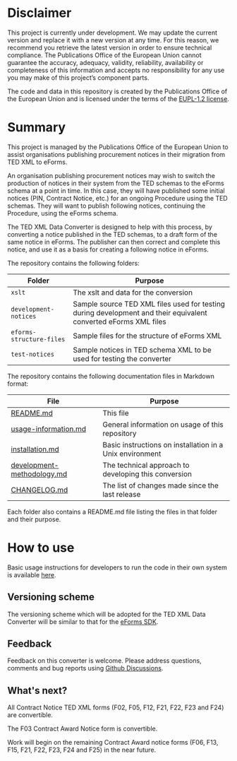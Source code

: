 
# Disclaimer
This project is currently under development. We may update the current version and replace it with a new version at any time. For this reason, we recommend you retrieve the latest version in order to ensure technical compliance. The Publications Office of the European Union cannot guarantee the accuracy, adequacy, validity, reliability, availability or completeness of this information and accepts no responsibility for any use you may make of this project’s component parts.

The code and data in this repository is created by the Publications Office of the European Union and is licensed under the terms of the [EUPL-1.2 license](LICENSE).

# Summary

This project is managed by the Publications Office of the European Union to assist organisations publishing procurement notices in their migration from TED XML to eForms. 

An organisation publishing procurement notices may wish to switch the production of notices in their system from the TED schemas to the eForms schema at a point in time. In this case, they will have published some initial notices (PIN, Contract Notice, etc.) for an ongoing Procedure using the TED schemas. They will want to publish following notices, continuing the Procedure, using the eForms schema. 

The TED XML Data Converter is designed to help with this process, by converting a notice published in the TED schemas, to a draft form of the same notice in eForms. The publisher can then correct and complete this notice, and use it as a basis for creating a following notice in eForms.

The repository contains the following folders:

| Folder | Purpose |
| --- | --- |
| `xslt` | The xslt and data for the conversion |
| `development-notices` | Sample source TED XML files used for testing during development and their equivalent converted eForms XML files |
| `eforms-structure-files` | Sample files for the structure of eForms XML |
| `test-notices` | Sample notices in TED schema XML to be used for testing the converter |

The repository contains the following documentation files in Markdown format:

| File | Purpose |
| --- | --- |
| [README.md](README.md) | This file |
| [usage-information.md](usage-information.md) | General information on usage of this repository |
| [installation.md](installation.md) | Basic instructions on installation in a Unix environment |
| [development-methodology.md](development-methodology.md) | The technical approach to developing this conversion |
| [CHANGELOG.md](CHANGELOG.md) | The list of changes made since the last release |

Each folder also contains a README.md file listing the files in that folder and their purpose.


# How to use

Basic usage instructions for developers to run the code in their own system is available [here](usage-information.md).


## Versioning scheme

The versioning scheme which will be adopted for the TED XML Data Converter will be similar to that for the [eForms SDK](https://docs.ted.europa.eu/eforms/latest/versioning.html).


## Feedback

Feedback on this converter is welcome. Please address questions, comments and bug reports using [Github Discussions](https://github.com/OP-TED/ted-xml-data-converter/discussions).

## What's next?
All Contract Notice TED XML forms (F02, F05, F12, F21, F22, F23 and F24) are convertible.

The F03 Contract Award Notice form is convertible.

Work will begin on the remaining Contract Award notice forms (F06, F13, F15, F21, F22, F23, F24 and F25) in the near future.


